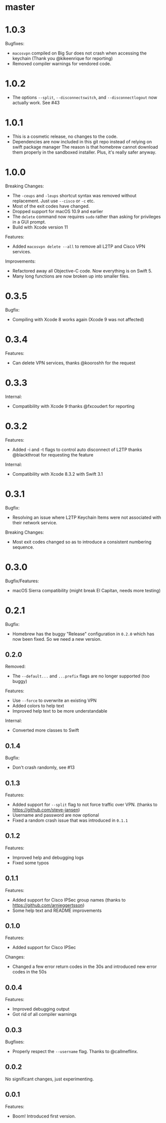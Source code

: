 # master

# 1.0.3

Bugfixes:

* `macosvpn` compiled on Big Sur does not crash when accessing the keychain (Thank you @kikeenrique for reporting)
* Removed compiler warnings for vendored code.

# 1.0.2

* The options `--split`, `--disconnectswitch`, and `--disconnectlogout` now actually work. See #43

# 1.0.1

* This is a cosmetic release, no changes to the code.
* Dependencies are now included in this git repo instead of relying on swift package manager
  The reason is that homebrew cannot download them properly in the sandboxed installer.
  Plus, it's really safer anyway.

# 1.0.0

Breaking Changes:

* The `-ceups` and `-leups` shortcut syntax was removed without replacement. Just use `--cisco` or `-c` etc.
* Most of the exit codes have changed.
* Dropped support for macOS 10.9 and earlier
* The `delete` command now requires `sudo` rather than asking for privileges in a GUI prompt.
* Build with Xcode version 11

Features:

* Added `macosvpn delete --all` to remove all L2TP and Cisco VPN services.

Improvements:

* Refactored away all Objective-C code. Now everything is on Swift 5.
* Many long functions are now broken up into smaller files.

# 0.3.5

Bugfix:

* Compiling with Xcode 8 works again (Xcode 9 was not affected)

# 0.3.4

Features:

* Can delete VPN services, thanks @kooroshh for the request

# 0.3.3

Internal:

* Compatibility with Xcode 9 thanks @fxcoudert for reporting

# 0.3.2

Features:

* Added -i and -t flags to control auto disconnect of L2TP thanks @blackthroat for requesting the feature

Internal:

* Compatibility with Xcode 8.3.2 with Swift 3.1

# 0.3.1

Bugfix:

* Resolving an issue where L2TP Keychain Items were not associated with their network service.

Breaking Changes:

* Most exit codes changed so as to introduce a consistent numbering sequence.

# 0.3.0

Bugfix/Features:

* macOS Sierra compatibility (might break El Capitan, needs more testing)

# 0.2.1

Bugfix:

* Homebrew has the buggy "Release" configuration in `0.2.0` which has now been fixed. So we need a new version.

## 0.2.0

Removed:

* The `--default...` and `...prefix` flags are no longer supported (too buggy)

Features:

* Use `--force` to overwrite an existing VPN
* Added colors to help text
* Improved help text to be more understandable

Internal:

* Converted more classes to Swift

## 0.1.4

Bugfix:

* Don't crash randomly, see #13

## 0.1.3

Features:

* Added support for `--split` flag to not force traffic over VPN. (thanks to https://github.com/steve-jansen)
* Username and password are now optional
* Fixed a random crash issue that was introduced in `0.1.1`

## 0.1.2

Features:

* Improved help and debugging logs
* Fixed some typos

## 0.1.1

Features:

* Added support for Cisco IPSec group names (thanks to https://github.com/arnieggertsson)
* Some help text and README improvements

## 0.1.0

Features:

* Added support for Cisco IPSec

Changes:

* Changed a few error return codes in the 30s and introduced new error codes in the 50s

## 0.0.4

Features:

  * Improved debugging output
  * Got rid of all compiler warnings

## 0.0.3

Bugfixes:

  * Properly respect the `--username` flag. Thanks to @callmeflinx.

## 0.0.2

No significant changes, just experimenting.

## 0.0.1

Features:

  * Boom! Introduced first version.
